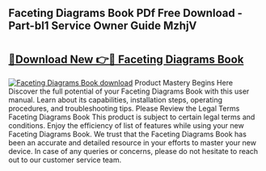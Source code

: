 ## Faceting Diagrams Book PDf Free Download - Part-bI1 Service Owner Guide MzhjV

# <h2><a href="http://dfmi6u.blite.top/?on=Faceting+Diagrams+Book">🔗Download New 👉🔴 Faceting Diagrams Book</a></h2>

[![Faceting Diagrams Book download](https://i.imgur.com/lujVjoI.png)](http://dfmi6u.blite.top/?on=Faceting+Diagrams+Book)
Product Mastery Begins Here Discover the full potential of your Faceting Diagrams Book with this user manual. Learn about its capabilities, installation steps, operating procedures, and troubleshooting tips. Please Review the Legal Terms Faceting Diagrams Book This product is subject to certain legal terms and conditions. Enjoy the efficiency of list of features while using your new Faceting Diagrams Book. We trust that the Faceting Diagrams Book has been an accurate and detailed resource in your efforts to master your new device. In case of any queries or concerns, please do not hesitate to reach out to our customer service team.
